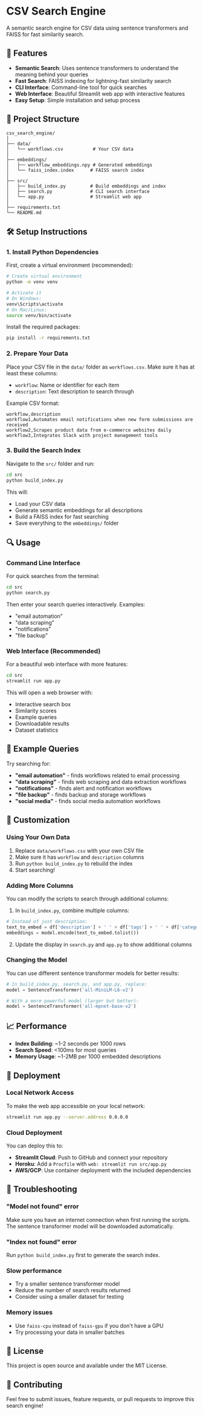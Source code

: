 # CSV Search Engine

A semantic search engine for CSV data using sentence transformers and FAISS for fast similarity search.

## 🚀 Features

- **Semantic Search**: Uses sentence transformers to understand the meaning behind your queries
- **Fast Search**: FAISS indexing for lightning-fast similarity search
- **CLI Interface**: Command-line tool for quick searches
- **Web Interface**: Beautiful Streamlit web app with interactive features
- **Easy Setup**: Simple installation and setup process

## 📁 Project Structure

```
csv_search_engine/
│
├── data/
│   └── workflows.csv           # Your CSV data
│
├── embeddings/
│   ├── workflow_embeddings.npy # Generated embeddings
│   └── faiss_index.index      # FAISS search index
│
├── src/
│   ├── build_index.py         # Build embeddings and index
│   ├── search.py              # CLI search interface
│   └── app.py                 # Streamlit web app
│
├── requirements.txt
└── README.md
```

## 🛠️ Setup Instructions

### 1. Install Python Dependencies

First, create a virtual environment (recommended):

```bash
# Create virtual environment
python -m venv venv

# Activate it
# On Windows:
venv\Scripts\activate
# On Mac/Linux:
source venv/bin/activate
```

Install the required packages:

```bash
pip install -r requirements.txt
```

### 2. Prepare Your Data

Place your CSV file in the `data/` folder as `workflows.csv`. Make sure it has at least these columns:
- `workflow`: Name or identifier for each item
- `description`: Text description to search through

Example CSV format:
```csv
workflow,description
workflow1,Automates email notifications when new form submissions are received
workflow2,Scrapes product data from e-commerce websites daily
workflow3,Integrates Slack with project management tools
```

### 3. Build the Search Index

Navigate to the `src/` folder and run:

```bash
cd src
python build_index.py
```

This will:
- Load your CSV data
- Generate semantic embeddings for all descriptions
- Build a FAISS index for fast searching
- Save everything to the `embeddings/` folder

## 🔍 Usage

### Command Line Interface

For quick searches from the terminal:

```bash
cd src
python search.py
```

Then enter your search queries interactively. Examples:
- "email automation"
- "data scraping"
- "notifications"
- "file backup"

### Web Interface (Recommended)

For a beautiful web interface with more features:

```bash
cd src
streamlit run app.py
```

This will open a web browser with:
- Interactive search box
- Similarity scores
- Example queries
- Downloadable results
- Dataset statistics

## 🎯 Example Queries

Try searching for:
- **"email automation"** - finds workflows related to email processing
- **"data scraping"** - finds web scraping and data extraction workflows  
- **"notifications"** - finds alert and notification workflows
- **"file backup"** - finds backup and storage workflows
- **"social media"** - finds social media automation workflows

## 🔧 Customization

### Using Your Own Data

1. Replace `data/workflows.csv` with your own CSV file
2. Make sure it has `workflow` and `description` columns
3. Run `python build_index.py` to rebuild the index
4. Start searching!

### Adding More Columns

You can modify the scripts to search through additional columns:

1. In `build_index.py`, combine multiple columns:
```python
# Instead of just description:
text_to_embed = df['description'] + ' ' + df['tags'] + ' ' + df['category']
embeddings = model.encode(text_to_embed.tolist())
```

2. Update the display in `search.py` and `app.py` to show additional columns

### Changing the Model

You can use different sentence transformer models for better results:

```python
# In build_index.py, search.py, and app.py, replace:
model = SentenceTransformer('all-MiniLM-L6-v2')

# With a more powerful model (larger but better):
model = SentenceTransformer('all-mpnet-base-v2')
```

## 📈 Performance

- **Index Building**: ~1-2 seconds per 1000 rows
- **Search Speed**: <100ms for most queries
- **Memory Usage**: ~1-2MB per 1000 embedded descriptions

## 🚀 Deployment

### Local Network Access

To make the web app accessible on your local network:

```bash
streamlit run app.py --server.address 0.0.0.0
```

### Cloud Deployment

You can deploy this to:
- **Streamlit Cloud**: Push to GitHub and connect your repository
- **Heroku**: Add a `Procfile` with `web: streamlit run src/app.py`
- **AWS/GCP**: Use container deployment with the included dependencies

## 🛟 Troubleshooting

### "Model not found" error
Make sure you have an internet connection when first running the scripts. The sentence transformer model will be downloaded automatically.

### "Index not found" error
Run `python build_index.py` first to generate the search index.

### Slow performance
- Try a smaller sentence transformer model
- Reduce the number of search results returned
- Consider using a smaller dataset for testing

### Memory issues
- Use `faiss-cpu` instead of `faiss-gpu` if you don't have a GPU
- Try processing your data in smaller batches

## 📝 License

This project is open source and available under the MIT License.

## 🤝 Contributing

Feel free to submit issues, feature requests, or pull requests to improve this search engine!
